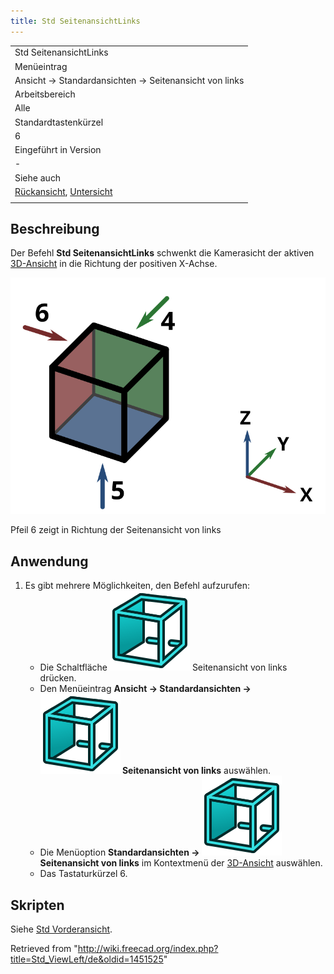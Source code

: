 ```yaml
---
title: Std SeitenansichtLinks
---
```


|                                                                                                         |
| ------------------------------------------------------------------------------------------------------- |
| Std SeitenansichtLinks                                                                                  |
| Menüeintrag                                                                                             |
| Ansicht → Standardansichten → Seitenansicht von links                                                   |
| Arbeitsbereich                                                                                          |
| Alle                                                                                                    |
| Standardtastenkürzel                                                                                    |
| 6                                                                                                       |
| Eingeführt in Version                                                                                   |
| -                                                                                                       |
| Siehe auch                                                                                              |
| [Rückansicht](/Std_ViewRear/de "Std ViewRear/de"), [Untersicht](/Std_ViewBottom/de "Std ViewBottom/de") |
|                                                                                                         |

## Beschreibung

Der Befehl **Std SeitenansichtLinks** schwenkt die Kamerasicht der aktiven [3D-Ansicht](/3D_view/de "3D view/de") in die Richtung der positiven X-Achse.

![](/src/assets/images/FreeCAD_views_rear.svg)

Pfeil 6 zeigt in Richtung der Seitenansicht von links

## Anwendung

1. Es gibt mehrere Möglichkeiten, den Befehl aufzurufen:
   - Die Schaltfläche ![](/src/assets/images/Std_ViewLeft.svg) Seitenansicht von links drücken.
   - Den Menüeintrag **Ansicht → Standardansichten → ![](/src/assets/images/Std_ViewLeft.svg) Seitenansicht von links** auswählen.
   - Die Menüoption **Standardansichten → ![](/src/assets/images/Std_ViewLeft.svg) Seitenansicht von links** im Kontextmenü der [3D-Ansicht](/3D_view/de "3D view/de") auswählen.
   - Das Tastaturkürzel 6.

## Skripten

Siehe [Std Vorderansicht](/Std_ViewFront/de#Skripten "Std ViewFront/de").

Retrieved from "<http://wiki.freecad.org/index.php?title=Std_ViewLeft/de&oldid=1451525>"

